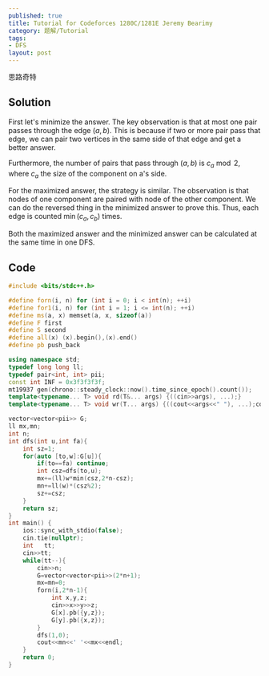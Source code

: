 ```yaml
---
published: true
title: Tutorial for Codeforces 1280C/1281E Jeremy Bearimy
category: 题解/Tutorial
tags:
- DFS
layout: post
---
```

思路奇特
<!-- more -->

## Solution

First let's minimize the answer. The key observation is that at most one pair passes through the edge $(a,b)$. This is because if two or more pair pass that edge, we can pair two vertices in the same side of that edge and get a better answer.

Furthermore, the number of pairs that pass through $(a,b)$ is $c_a\bmod 2$, where $c_a$ the size of the component on a's side.

For the maximized answer, the strategy is similar. The observation is that nodes of one component are paired with node of the other component. We can do the reversed thing in the minimized answer to prove this. Thus, each edge is counted $\min(c_a,c_b)$ times.

Both the maximized answer and the minimized answer can be calculated at the same time in one DFS.

## Code

```cpp
#include <bits/stdc++.h>

#define forn(i, n) for (int i = 0; i < int(n); ++i)
#define for1(i, n) for (int i = 1; i <= int(n); ++i)
#define ms(a, x) memset(a, x, sizeof(a))
#define F first
#define S second
#define all(x) (x).begin(),(x).end()
#define pb push_back

using namespace std;
typedef long long ll;
typedef pair<int, int> pii;
const int INF = 0x3f3f3f3f;
mt19937 gen(chrono::steady_clock::now().time_since_epoch().count());
template<typename... T> void rd(T&... args) {((cin>>args), ...);}
template<typename... T> void wr(T... args) {((cout<<args<<" "), ...);cout<<endl;}

vector<vector<pii>> G;
ll mx,mn;
int n;
int dfs(int u,int fa){
    int sz=1;
    for(auto [to,w]:G[u]){
        if(to==fa) continue;
        int csz=dfs(to,u);
        mx+=(ll)w*min(csz,2*n-csz);
        mn+=ll(w)*(csz%2);
        sz+=csz;
    }
    return sz;
}
int main() {
    ios::sync_with_stdio(false);
    cin.tie(nullptr);
    int   tt;
    cin>>tt;
    while(tt--){
        cin>>n;
        G=vector<vector<pii>>(2*n+1);
        mx=mn=0;
        forn(i,2*n-1){
            int x,y,z;
            cin>>x>>y>>z;
            G[x].pb({y,z});
            G[y].pb({x,z});
        }
        dfs(1,0);
        cout<<mn<<' '<<mx<<endl;
    }
    return 0;
}
```